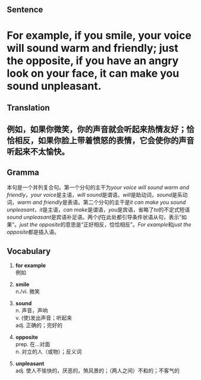 ## Sentence

<h1>For example, if you smile, your voice will sound warm and friendly; just the opposite, if you have an angry look on your face, it can make you sound unpleasant.</h1>

## Translation

<h2>例如，如果你微笑，你的声音就会听起来热情友好；恰恰相反，如果你脸上带着愤怒的表情，它会使你的声音听起来不太愉快。</h2>     

## Gramma     

本句是一个并列复合句。第一个分句的主干为*your voice will sound warm and friendly*，*your voice*是主语，*will sound*是谓语，*will*是助动词，*sound*是系动词，*warm and friendly*是表语。第二个分句的主干是*it can make you sound unpleasant*，*it*是主语，*can make*是谓语，*you*是宾语，省略了*to*的不定式短语*sound unpleasant*是宾语补足语。两个*if*在此处都引导条件状语从句，表示“如果”。*just the opposite*的意思是“正好相反，恰恰相反”。*For example*和*just the opposite*都是插入语。      


## Vocabulary   

1. **for example**        
例如          

2. **smile**        
n./vi. 微笑          

3. **sound**          
n. 声音，声响         
v. (使)发出声音；听起来        
adj. 正确的；完好的        

4. **opposite**          
prep. 在...对面        
n. 对立的人（或物）；反义词        

5. **unpleasant**         
adj. 使人不愉快的，厌恶的，煞风景的；（两人之间）不和的；不客气的          
